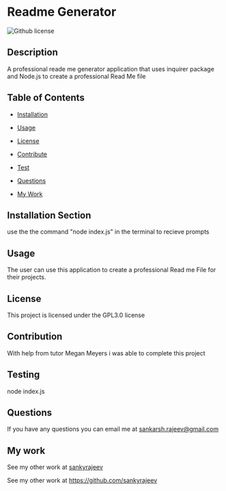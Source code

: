 # Readme Generator
   ![Github license](https://img.shields.io/badge/license-GPL3.0-blue.svg)

  ## Description

  A professional reade me generator application that uses inquirer package and Node.js to create a professional Read Me file
  
  ## Table of Contents

  * [Installation](#installation-section)

  * [Usage](#usage)

   * [License](#license)

  * [Contribute](#contribution)

  * [Test](#testing)

  * [Questions](#questions)
  
  * [My Work](#my-work)

  ## Installation Section

  use the the command "node index.js" in the terminal to recieve prompts
  
 ## Usage

 The user can use this application to create a professional Read me File for their projects.

  ## License 
  This project is licensed under the GPL3.0 license

 ## Contribution
 With help from tutor Megan Meyers i was able to complete this project


## Testing

node index.js

## Questions

If you have any questions you can email me at sankarsh.rajeev@gmail.com


## My work

See my other work at [sankyrajeev](https://github.com/sankyrajeev)

See my other work at https://github.com/sankyrajeev

  


  
  
  
  